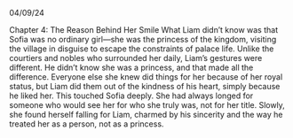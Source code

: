 04/09/24

Chapter 4: The Reason Behind Her Smile
What Liam didn’t know was that Sofia was no ordinary girl—she was the princess of the kingdom, visiting the village in disguise to escape the constraints of palace life. Unlike the courtiers and nobles who surrounded her daily, Liam’s gestures were different. He didn’t know she was a princess, and that made all the difference. Everyone else she knew did things for her because of her royal status, but Liam did them out of the kindness of his heart, simply because he liked her.
This touched Sofia deeply. She had always longed for someone who would see her for who she truly was, not for her title. Slowly, she found herself falling for Liam, charmed by his sincerity and the way he treated her as a person, not as a princess.